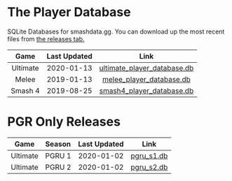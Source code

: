 # The Player Database
SQLite Databases for smashdata.gg. You can download up the most recent files from [the releases tab.](https://github.com/smashdata/ThePlayerDatabase/releases)


| Game     | Last Updated | Link |
|:--------:|:------------:|:----:|
| Ultimate |  2020-01-13  | [ultimate_player_database.db](https://github.com/smashdata/ThePlayerDatabase/releases/download/v2020.01.13/ultimate_player_database.db) |
| Melee    |  2019-01-13  | [melee_player_database.db](https://github.com/smashdata/ThePlayerDatabase/releases/download/v2020.01.13/melee_player_database.db)       |
| Smash 4  |  2019-08-25  | [smash4_player_database.db](https://github.com/smashdata/ThePlayerDatabase/releases/download/v2019.08.25/smash_4_player_database.db)    |

# PGR Only Releases
| Game     | Season | Last Updated | Link |
|:--------:|:-------|:------------:|:----:|
| Ultimate | PGRU 1 | 2020-01-02   | [pgru_s1.db](https://github.com/smashdata/ThePlayerDatabase/releases/download/vPGRU.S1.0/pgru_s1.db) |
| Ultimate | PGRU 2 | 2020-01-02   | [pgru_s2.db](https://github.com/smashdata/ThePlayerDatabase/releases/download/vPGRU.S2.0/pgru_s2.db) |
